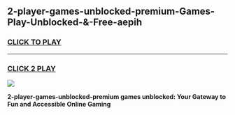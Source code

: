 
## 2-player-games-unblocked-premium-Games-Play-Unblocked-&-Free-aepih
<h3>
<a href="https://premium76.site?title=2-player-games-unblocked-premium&ref=24A">CLICK TO PLAY</a></h3>
<hr>

<h3>
<a href="https://premium76.site?title=2-player-games-unblocked-premium&ref=24A">CLICK 2 PLAY</a>
  
</h3>

<a href="https://premium76.site?title=2-player-games-unblocked-premium&ref=24A"><img src="https://clearcache.store/games.png"></a>


**2-player-games-unblocked-premium games unblocked: Your Gateway to Fun and Accessible Online Gaming**
